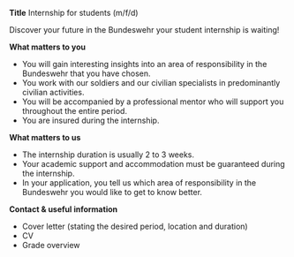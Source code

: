 **Title**
Internship for students (m/f/d)

Discover your future in the Bundeswehr your student internship is waiting!

**What matters to you**

-	You will gain interesting insights into an area of responsibility in the Bundeswehr that you have chosen.
-	You work with our soldiers and our civilian specialists in predominantly civilian activities.
-	You will be accompanied by a professional mentor who will support you throughout the entire period.
-	You are insured during the internship.

**What matters to us**

-	The internship duration is usually 2 to 3 weeks.
-	Your academic support and accommodation must be guaranteed during the internship.
-	In your application, you tell us which area of responsibility in the Bundeswehr you would like to get to know better.

**Contact & useful information**

-	Cover letter (stating the desired period, location and duration)
-	CV
-	Grade overview